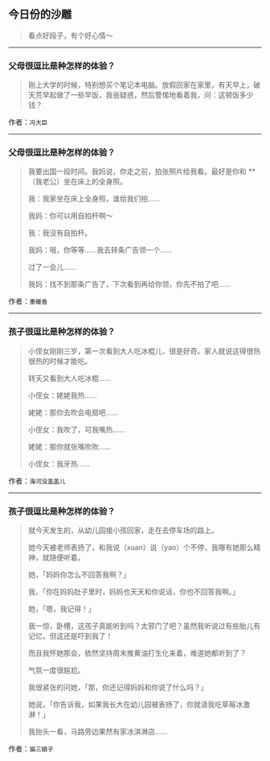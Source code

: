 ## 今日份的沙雕

> 看点好段子，有个好心情～


 
---

### 父母很逗比是种怎样的体验？

> 刚上大学的时候，特别想买个笔记本电脑。放假回家在家里，有天早上，破天荒早起做了一些早饭，我爸疑惑，然后警惕地看着我，问：这顿饭多少钱？


作者：`冯大臣`

---

### 父母很逗比是种怎样的体验？

> 我要出国一段时间。我妈说，你走之前，拍张照片给我看。最好是你和 **（我老公）坐在床上的全身照。
> 
> 我：我家坐在床上全身照，谁给我们拍……
> 
> 我妈：你可以用自拍杆啊～
> 
> 我：我没有自拍杆。
> 
> 我妈：哦，你等等……我去转条广告领一个……
> 
> 过了一会儿……
> 
> 我妈：找不到那条广告了，下次看到再给你领，你先不拍了吧……


作者：`墨暖香`

---

### 孩子很逗比是种怎样的体验？

> 小侄女刚刚三岁，第一次看到大人吃冰棍儿，很是好奇。家人就说这得很热很热的时候才能吃。
> 
> 转天又看到大人吃冰棍……
> 
> 小侄女：姥姥我热……
> 
> 姥姥：那你去吹会电扇吧……
> 
> 小侄女：我吹了，可我嘴热……
> 
> 姥姥：那你就张嘴吹吹……
> 
> 小侄女：我牙热……


作者：`海河没盖盖儿`

---

### 孩子很逗比是种怎样的体验？

> 就今天发生的，从幼儿园接小孩回家，走在去停车场的路上。
> 
> 她今天被老师表扬了，和我说（xuan）说（yao）个不停，我哪有她那么精神，就随便听着。
> 
> 她，「妈妈你怎么不回答我啊？」
> 
> 我，「你在妈妈肚子里时，妈妈也天天和你说话，你也不回答我啊。」
> 
> 她，「嗯，我记得！」
> 
> 我一惊，卧槽，这孩子真能听到吗？太邪门了吧？虽然我听说过有些胎儿有记忆，但这还是吓到我了！
> 
> 而且我怀她那会，依然坚持周末推黄油打生化来着，难道她都听到了？
> 
> 气氛一度很尴尬。
> 
> 我很紧张的问她，「那，你还记得妈妈和你说了什么吗？」
> 
> 她说，「你告诉我，如果我长大在幼儿园被表扬了，你就请我吃草莓冰激淋！」
> 
> 我抬头一看，马路旁边果然有家冰淇淋店……


作者：`猫三娘子`